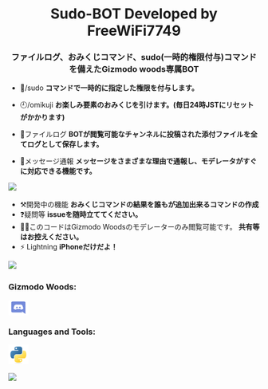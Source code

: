 <h1 align="center">Sudo-BOT Developed by FreeWiFi7749</h1>
<h3 align="center">ファイルログ、おみくじコマンド、sudo(一時的権限付与)コマンドを備えたGizmodo woods専属BOT</h3>

- 👑/sudo **コマンドで一時的に指定した権限を付与します。**

- 🕘/omikuji **お楽しみ要素のおみくじを引けます。(毎日24時JSTにリセットがかかります)**

- 📁ファイルログ **BOTが閲覧可能なチャンネルに投稿された添付ファイルを全てログとして保存します。**

- 🚫メッセージ通報 **メッセージをさまざまな理由で通報し、モデレータがすぐに対応できる機能です。**
<img src="https://user-images.githubusercontent.com/73097560/115834477-dbab4500-a447-11eb-908a-139a6edaec5c.gif">

- ⚒️開発中の機能 **おみくじコマンドの結果を誰もが追加出来るコマンドの作成**
- ❓疑問等 **issueを随時立ててください。**
- 👨‍💻このコードはGizmodo Woodsのモデレーターのみ閲覧可能です。 **共有等はお控えください。**
- ⚡ Lightning **iPhoneだけだよ！**

<div> <a href="https://github.com/FreeWiFi7749" target="_blank"><img src="https://img.shields.io/badge/GitHub-100000?style=for-the-badge&logo=github&logoColor=white" target="_blank"></a>
</div><h3 align="left">Gizmodo Woods:</h3>
<p align="left">
<a href="https://discord.gg/https://discord.gg/gizmodo" target="blank"><img align="center" src="https://raw.githubusercontent.com/teamedwardforever/Readme-Generator/71f25dd8b98329b168142a6b782a107b75eab178/svg/Social/discord.svg" alt="https://discord.gg/gizmodo" height="30" width="40" /></a></p>

<h3 align="left">Languages and Tools:</h3>
<p align="left">
<img src="https://raw.githubusercontent.com/teamedwardforever/Readme-Generator/71f25dd8b98329b168142a6b782a107b75eab178/svg/Skills/Languages/python-original.svg" alt="Python" width="40" height="40"/>
</p>

<img src="https://user-images.githubusercontent.com/73097560/115834477-dbab4500-a447-11eb-908a-139a6edaec5c.gif">
</div>